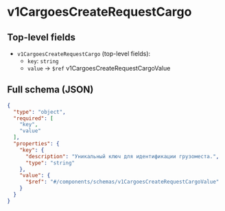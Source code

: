 # v1CargoesCreateRequestCargo

## Top-level fields
- `v1CargoesCreateRequestCargo` (top-level fields):
  - `key`: `string`
  - `value` → `$ref` v1CargoesCreateRequestCargoValue

## Full schema (JSON)
```json
{
  "type": "object",
  "required": [
    "key",
    "value"
  ],
  "properties": {
    "key": {
      "description": "Уникальный ключ для идентификации грузоместа.",
      "type": "string"
    },
    "value": {
      "$ref": "#/components/schemas/v1CargoesCreateRequestCargoValue"
    }
  }
}
```
